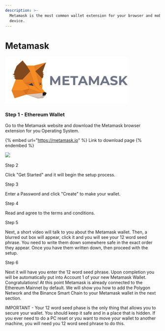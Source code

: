 ```yaml
---
description: >-
  Metamask is the most common wallet extension for your browser and mobile
  device.
---
```


# Metamask

![](../../.gitbook/assets/400px-Metamask.png)

### Step 1 - Ethereum Wallet

Go to the Metamask website and download the Metamask browser extension for you Operating System.

{% embed url="https://metamask.io" %}
Link to download page
{% endembed %}

&#x20;

![](../../.gitbook/assets/spaces\_VvklHfuWf5wAo6gCXJEJ\_uploads\_git-blob-4c01035a142bcd5f16b3ae9d09469303dbac1a97\_metamask-download-screen.png)

Step 2

Click "Get Started" and it will begin the setup process.

Step 3

Enter a Password and click "Create" to make your wallet.

Step 4

Read and agree to the terms and conditions.

Step 5

Next, a short video will talk to you about the Metamask wallet. Then, a blurred out box will appear, click it and you will see your 12 word seed phrase. You need to write them down somewhere safe in the exact order they appear. Once you have them written down, then proceed with the setup.

Step 6

Next it will have you enter the 12 word seed phrase. Upon completion you will be automatically put into Account 1 of your new Metamask Wallet. Congratulations! At this point Metamask is already connected to the Ethereum Mainnet by default. We will show you how to add the Polygon Network and the Binance Smart Chain to your Metamask wallet in the next section.

IMPORTANT - Your 12 word seed phase is the only thing that allows you to secure your wallet. You should keep it safe and in a place that is hidden. If you ever need to do a PC reset or you want to move your wallet to another machine, you will need you 12 word seed phrase to do this.
